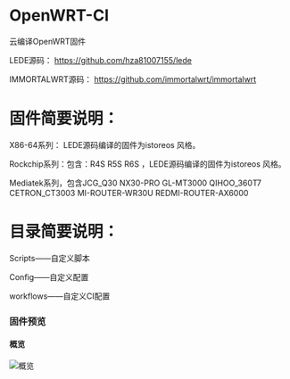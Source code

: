# OpenWRT-CI
云编译OpenWRT固件

LEDE源码：
https://github.com/hza81007155/lede

IMMORTALWRT源码：
https://github.com/immortalwrt/immortalwrt

# 固件简要说明：


X86-64系列： LEDE源码编译的固件为istoreos 风格。

Rockchip系列：包含：R4S R5S R6S ，LEDE源码编译的固件为istoreos 风格。 

Mediatek系列，包含JCG_Q30 NX30-PRO GL-MT3000 QIHOO_360T7 CETRON_CT3003 MI-ROUTER-WR30U REDMI-ROUTER-AX6000


# 目录简要说明：

Scripts——自定义脚本

Config——自定义配置

workflows——自定义CI配置

### 固件预览

#### 概览

![概览]((https://raw.githubusercontent.com/hza81007155/OpenWRT-ALL/refs/heads/main/images/2.webp))



